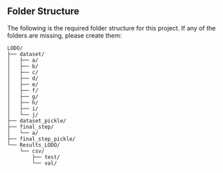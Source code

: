 ## Folder Structure

The following is the required folder structure for this project. If any of the folders are missing, please create them:

```
LODO/
├── dataset/
│   ├── a/
│   ├── b/
│   ├── c/
│   ├── d/
│   ├── e/
│   ├── f/
│   ├── g/
│   ├── h/
│   ├── i/
│   └── j/
├── dataset_pickle/
├── final_step/
│   └── a/
├── final_step_pickle/
└── Results_LODO/
    └── csv/
        ├── test/
        └── val/
```
